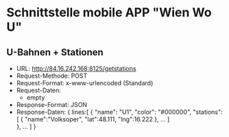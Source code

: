 # Schnittstelle mobile APP "Wien Wo U"

## U-Bahnen + Stationen
- URL: http://84.16.242.168:8125/getstations
- Request-Methode: POST
- Request-Format: x-www-urlencoded (Standard)
- Request-Daten:
  * empty
- Response-Format: JSON
- Response-Daten:
  { 
    lines:[
      {
        "name": "U1",
        "color": "#000000",
        "stations":[
          {
            "name":"Volksoper",
            "lat":48.111,
            "lng":16.222
          },
          ...
        ]        
      },
      ...
    ]
  }
